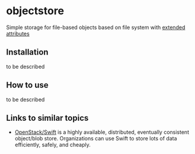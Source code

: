 objectstore
===========

Simple storage for file-based objects based on file system with [extended attributes](http://en.wikipedia.org/wiki/Extended_file_attributes)

## Installation

to be described

## How to use

to be described


## Links to similar topics

- [OpenStack/Swift](http://docs.openstack.org/developer/swift/index.html) is a highly available, distributed, 
eventually consistent object/blob store. Organizations can use Swift to store lots of data efficiently, safely, 
and cheaply.



